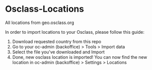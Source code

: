 # Osclass-Locations
All locations from geo.osclass.org

In order to import locations to your Osclass, please follow this guide:

1. Download requested country from this repo
2. Go to your oc-admin (backoffice) > Tools > Import data
3. Select the file you've downloaded and Import
4. Done, new osclass location is imported! You can now find the new location in oc-admin (backoffice) > Settings > Locations
